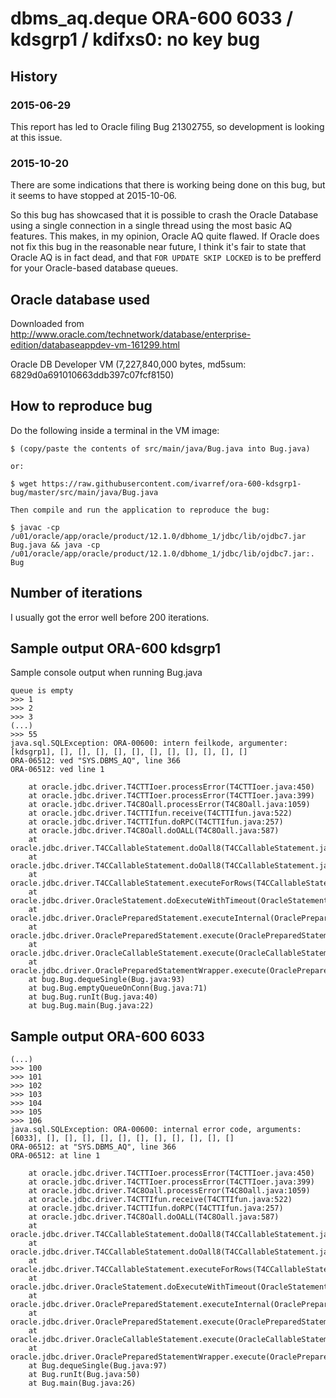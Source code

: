 # dbms_aq.deque ORA-600 6033 / kdsgrp1 / kdifxs0: no key bug

## History

### 2015-06-29
This report has led to Oracle filing Bug 21302755, so development is looking at this issue.

### 2015-10-20
There are some indications that there is working being done on this bug,
but it seems to have stopped at 2015-10-06.

So this bug has showcased that it is possible to crash the Oracle Database using a single
connection in a single thread using the most basic AQ features.
This makes, in my opinion, Oracle AQ quite flawed.
If Oracle does not fix this bug in the reasonable near future,
I think it's fair to state that Oracle AQ is in fact dead, and that `FOR UPDATE SKIP LOCKED`
is to be prefferd for your Oracle-based database queues.

## Oracle database used

Downloaded from http://www.oracle.com/technetwork/database/enterprise-edition/databaseappdev-vm-161299.html

Oracle DB Developer VM (7,227,840,000 bytes, md5sum: 6829d0a691010663ddb397c07fcf8150)


## How to reproduce bug

Do the following inside a terminal in the VM image:
    
    $ (copy/paste the contents of src/main/java/Bug.java into Bug.java)

    or:

    $ wget https://raw.githubusercontent.com/ivarref/ora-600-kdsgrp1-bug/master/src/main/java/Bug.java

    Then compile and run the application to reproduce the bug:

    $ javac -cp /u01/oracle/app/oracle/product/12.1.0/dbhome_1/jdbc/lib/ojdbc7.jar Bug.java && java -cp /u01/oracle/app/oracle/product/12.1.0/dbhome_1/jdbc/lib/ojdbc7.jar:. Bug

## Number of iterations

I usually got the error well before 200 iterations.

## Sample output ORA-600 kdsgrp1

Sample console output when running Bug.java

    queue is empty
    >>> 1
    >>> 2
    >>> 3
    (...)
    >>> 55
    java.sql.SQLException: ORA-00600: intern feilkode, argumenter: [kdsgrp1], [], [], [], [], [], [], [], [], [], [], []
    ORA-06512: ved "SYS.DBMS_AQ", line 366
    ORA-06512: ved line 1

    	at oracle.jdbc.driver.T4CTTIoer.processError(T4CTTIoer.java:450)
    	at oracle.jdbc.driver.T4CTTIoer.processError(T4CTTIoer.java:399)
    	at oracle.jdbc.driver.T4C8Oall.processError(T4C8Oall.java:1059)
    	at oracle.jdbc.driver.T4CTTIfun.receive(T4CTTIfun.java:522)
    	at oracle.jdbc.driver.T4CTTIfun.doRPC(T4CTTIfun.java:257)
    	at oracle.jdbc.driver.T4C8Oall.doOALL(T4C8Oall.java:587)
    	at oracle.jdbc.driver.T4CCallableStatement.doOall8(T4CCallableStatement.java:220)
    	at oracle.jdbc.driver.T4CCallableStatement.doOall8(T4CCallableStatement.java:48)
    	at oracle.jdbc.driver.T4CCallableStatement.executeForRows(T4CCallableStatement.java:938)
    	at oracle.jdbc.driver.OracleStatement.doExecuteWithTimeout(OracleStatement.java:1150)
    	at oracle.jdbc.driver.OraclePreparedStatement.executeInternal(OraclePreparedStatement.java:4798)
    	at oracle.jdbc.driver.OraclePreparedStatement.execute(OraclePreparedStatement.java:4901)
    	at oracle.jdbc.driver.OracleCallableStatement.execute(OracleCallableStatement.java:5631)
    	at oracle.jdbc.driver.OraclePreparedStatementWrapper.execute(OraclePreparedStatementWrapper.java:1385)
    	at bug.Bug.dequeSingle(Bug.java:93)
    	at bug.Bug.emptyQueueOnConn(Bug.java:71)
    	at bug.Bug.runIt(Bug.java:40)
    	at bug.Bug.main(Bug.java:22)


## Sample output ORA-600 6033

    (...)
    >>> 100
    >>> 101
    >>> 102
    >>> 103
    >>> 104
    >>> 105
    >>> 106
    java.sql.SQLException: ORA-00600: internal error code, arguments: [6033], [], [], [], [], [], [], [], [], [], [], []
    ORA-06512: at "SYS.DBMS_AQ", line 366
    ORA-06512: at line 1

        at oracle.jdbc.driver.T4CTTIoer.processError(T4CTTIoer.java:450)
        at oracle.jdbc.driver.T4CTTIoer.processError(T4CTTIoer.java:399)
        at oracle.jdbc.driver.T4C8Oall.processError(T4C8Oall.java:1059)
        at oracle.jdbc.driver.T4CTTIfun.receive(T4CTTIfun.java:522)
        at oracle.jdbc.driver.T4CTTIfun.doRPC(T4CTTIfun.java:257)
        at oracle.jdbc.driver.T4C8Oall.doOALL(T4C8Oall.java:587)
        at oracle.jdbc.driver.T4CCallableStatement.doOall8(T4CCallableStatement.java:220)
        at oracle.jdbc.driver.T4CCallableStatement.doOall8(T4CCallableStatement.java:48)
        at oracle.jdbc.driver.T4CCallableStatement.executeForRows(T4CCallableStatement.java:938)
        at oracle.jdbc.driver.OracleStatement.doExecuteWithTimeout(OracleStatement.java:1150)
        at oracle.jdbc.driver.OraclePreparedStatement.executeInternal(OraclePreparedStatement.java:4798)
        at oracle.jdbc.driver.OraclePreparedStatement.execute(OraclePreparedStatement.java:4901)
        at oracle.jdbc.driver.OracleCallableStatement.execute(OracleCallableStatement.java:5631)
        at oracle.jdbc.driver.OraclePreparedStatementWrapper.execute(OraclePreparedStatementWrapper.java:1385)
        at Bug.dequeSingle(Bug.java:97)
        at Bug.runIt(Bug.java:50)
        at Bug.main(Bug.java:26)

